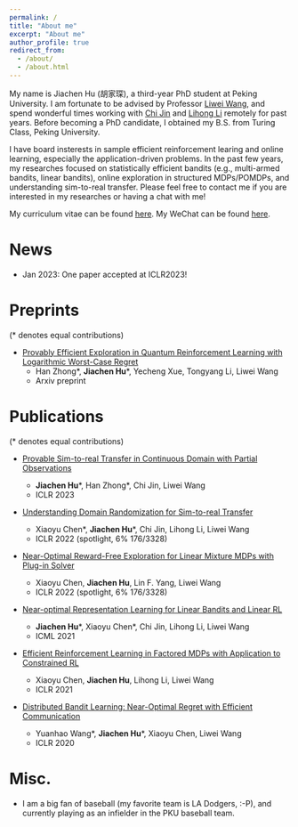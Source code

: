 ```yaml
---
permalink: /
title: "About me"
excerpt: "About me"
author_profile: true
redirect_from: 
  - /about/
  - /about.html
---
```


My name is Jiachen Hu (胡家琛), a third-year PhD student at Peking University. I am fortunate to be advised by Professor [Liwei Wang](http://www.liweiwang-pku.com/), and spend wonderful times working with [Chi Jin](https://sites.google.com/view/cjin/home?pli=1) and [Lihong Li](https://lihongli.github.io/) remotely for past years. Before becoming a PhD candidate, I obtained my B.S. from Turing Class, Peking University. 

I have board insterests in sample efficient reinforcement learing and online learning, especially the application-driven problems. In the past few years, my researches focused on statistically efficient bandits (e.g., multi-armed bandits, linear bandits), online exploration in structured MDPs/POMDPs, and understanding sim-to-real transfer. Please feel free to contact me if you are interested in my researches or having a chat with me!

My curriculum vitae can be found [here](https://nickhclos.github.io/files/cv.pdf). My WeChat can be found [here](https://nickhclos.github.io/files/wechat.png).

<!--# News

- Our paper ["Efficient Reinforcement Learning in Factored MDPs with Application to Constrained RL"](https://openreview.net/forum?id=fmtSg8591Q) was accepted by ICLR 2021.
-->

# News
- Jan 2023: One paper accepted at ICLR2023! 

# Preprints
(* denotes equal contributions)

- [Provably Efficient Exploration in Quantum Reinforcement Learning with Logarithmic Worst-Case Regret](https://arxiv.org/abs/2302.10796)
	- Han Zhong\*, **Jiachen Hu**\*, Yecheng Xue, Tongyang Li, Liwei Wang
	- Arxiv preprint

# Publications
(* denotes equal contributions)

- [Provable Sim-to-real Transfer in Continuous Domain with Partial Observations
](https://arxiv.org/abs/2210.15598)
	- **Jiachen Hu**\*, Han Zhong\*, Chi Jin, Liwei Wang
	- ICLR 2023

- [Understanding Domain Randomization for Sim-to-real Transfer](https://arxiv.org/abs/2110.03239)
	- Xiaoyu Chen\*, **Jiachen Hu**\*, Chi Jin, Lihong Li, Liwei Wang
	- ICLR 2022 (spotlight, 6% 176/3328)

- [Near-Optimal Reward-Free Exploration for Linear Mixture MDPs with Plug-in Solver
](https://arxiv.org/abs/2110.03244)
	- Xiaoyu Chen, **Jiachen Hu**, Lin F. Yang, Liwei Wang
	- ICLR 2022 (spotlight, 6% 176/3328)

- [Near-optimal Representation Learning for Linear Bandits and Linear RL](https://arxiv.org/abs/2102.04132)
  - **Jiachen Hu**\*, Xiaoyu Chen\*, Chi Jin, Lihong Li, Liwei Wang
  - ICML 2021

- [Efficient Reinforcement Learning in Factored MDPs with Application to Constrained RL](https://arxiv.org/abs/2008.13319)
  - Xiaoyu Chen, **Jiachen Hu**, Lihong Li, Liwei Wang
  - ICLR 2021

- [Distributed Bandit Learning: Near-Optimal Regret with Efficient Communication](https://arxiv.org/abs/1904.06309)
  - Yuanhao Wang\*,  **Jiachen Hu**\*, Xiaoyu Chen, Liwei Wang
  - ICLR 2020

# Misc.

- I am a big fan of baseball (my favorite team is LA Dodgers, :-P), and currently playing as an infielder in the PKU baseball team.